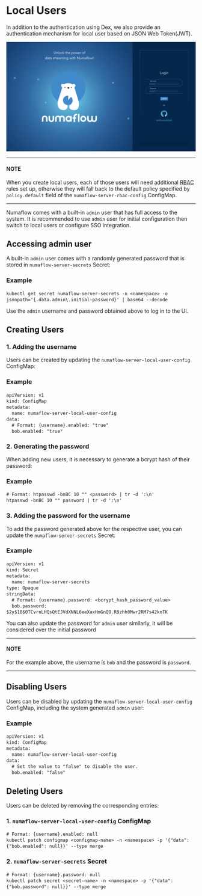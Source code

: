 # Local Users

In addition to the authentication using Dex, we also provide an authentication mechanism for local user based on JSON Web Token(JWT).

![Login UI](../../assets/login_ui.png "Login UI")

---

#### NOTE

When you create local users, each of those users will need additional [RBAC](../authz/rbac.md) rules set up,
otherwise they will fall back to the default policy specified by `policy.default` field of the `numaflow-server-rbac-config` ConfigMap.

---

Numaflow comes with a built-in `admin` user that has full access to the system.
It is recommended to use `admin` user for initial configuration then switch to local users or configure SSO integration.

## Accessing admin user

A built-in `admin` user comes with a randomly generated password that is stored in `numaflow-server-secrets` Secret:

### Example

```shell
kubectl get secret numaflow-server-secrets -n <namespace> -o jsonpath='{.data.admin\.initial-password}' | base64 --decode
```

Use the `admin` username and password obtained above to log in to the UI.

## Creating Users

### 1. Adding the username

Users can be created by updating the `numaflow-server-local-user-config` ConfigMap:

### Example

```shell
apiVersion: v1
kind: ConfigMap
metadata:
  name: numaflow-server-local-user-config
data:
  # Format: {username}.enabled: "true"
  bob.enabled: "true"
```

### 2. Generating the password

When adding new users, it is necessary to generate a bcrypt hash of their password:

### Example

```shell
# Format: htpasswd -bnBC 10 "" <password> | tr -d ':\n'
htpasswd -bnBC 10 "" password | tr -d ':\n'
```

### 3. Adding the password for the username

To add the password generated above for the respective user, you can update the `numaflow-server-secrets` Secret:

### Example

```shell
apiVersion: v1
kind: Secret
metadata:
  name: numaflow-server-secrets
type: Opaque
stringData:
  # Format: {username}.password: <bcrypt_hash_password_value>
  bob.password: $2y$10$0TCvrnLHQsQtEJVdXNNL6eeXaxHmGnQO.R8zhh0Mwr2RM7s42knTK
```

You can also update the password for `admin` user similarly, it will be considered over the initial password

---

#### NOTE

For the example above, the username is `bob` and the password is `password`.

---

## Disabling Users

Users can be disabled by updating the `numaflow-server-local-user-config` ConfigMap, including the system generated `admin` user:

### Example

```shell
apiVersion: v1
kind: ConfigMap
metadata:
  name: numaflow-server-local-user-config
data:
  # Set the value to "false" to disable the user.
  bob.enabled: "false"
```

## Deleting Users

Users can be deleted by removing the corresponding entries:

### 1. `numaflow-server-local-user-config` ConfigMap

```shell
# Format: {username}.enabled: null
kubectl patch configmap <configmap-name> -n <namespace> -p '{"data": {"bob.enabled": null}}' --type merge
```

### 2. `numaflow-server-secrets` Secret

```shell
# Format: {username}.password: null
kubectl patch secret <secret-name> -n <namespace> -p '{"data": {"bob.password": null}}' --type merge
```
